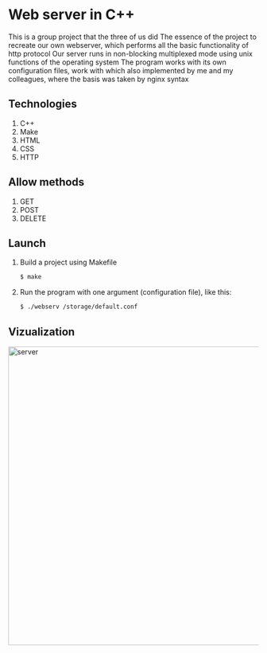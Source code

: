 # Web server in C++

This is a group project that the three of us did
The essence of the project to recreate our own webserver, which performs all the basic functionality of http protocol
Our server runs in non-blocking multiplexed mode using unix functions of the operating system
The program works with its own configuration files, work with which also implemented by me and my colleagues, where the basis was taken by nginx syntax


## Technologies

1. C++
2. Make
3. HTML
4. CSS
5. HTTP

## Allow methods

1. GET
2. POST
3. DELETE

## Launch

1. Build a project using Makefile

   ```sh
   $ make
   ```

2. Run the program with one argument (configuration file), like this:

   ```sh
   $ ./webserv /storage/default.conf
   ```


## Vizualization

  <img src="./screen/server.gif" width="600" alt="server">
